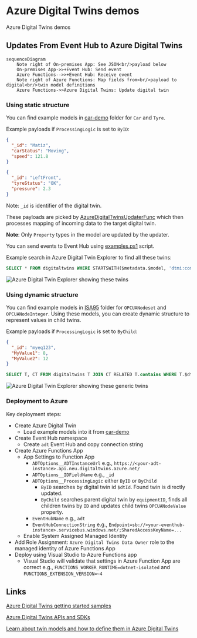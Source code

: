 # Azure Digital Twins demos

Azure Digital Twins demos

## Updates From Event Hub to Azure Digital Twins

```mermaid
sequenceDiagram
    Note right of On-premises App: See JSON<br/>payload below
    On-premises App->>+Event Hub: Send event
    Azure Functions-->>+Event Hub: Receive event
    Note right of Azure Functions: Map fields from<br/>payload to digital<br/>twin model definitions
    Azure Functions->>Azure Digital Twins: Update digital twin
```

### Using static structure

You can find example models in [car-demo](./models/car-demo) folder for `Car` and `Tyre`.

Example payloads if `ProcessingLogic` is set to `ByID`:

```json
{
  "_id": "Matiz",
  "carStatus": "Moving",
  "speed": 121.8
}
```

```json
{
  "_id": "LeftFront",
  "tyreStatus": "OK",
  "pressure": 2.3
}
```

Note: `_id` is identifier of the digital twin.

These payloads are picked by [AzureDigitalTwinsUpdaterFunc](./src/AzureDigitalTwinsUpdaterFunc) which
then processes mapping of incoming data to the target digital twin.

**Note**: Only `Property` types in the model are updated by the updater.

You can send events to Event Hub using [examples.ps1](./examples.ps1) script.

Example search in Azure Digital Twin Explorer to find all these twins:

```sql
SELECT * FROM digitaltwins WHERE STARTSWITH($metadata.$model, 'dtmi:com:janneexample')
```

![Azure Digital Twin Explorer showing these twins](https://user-images.githubusercontent.com/2357647/223973828-1862eaeb-8dec-4bd3-8781-bb8e92ff460e.png)

### Using dynamic structure

You can find example models in [ISA95](https://github.com/digitaltwinconsortium/UA-CloudTwin/tree/main/Applications/ISA95) folder for `OPCUANodeset` and `OPCUANodeInteger`.
Using these models, you can create dynamic structure to represent values in child twins.

Example payloads if `ProcessingLogic` is set to `ByChild`:

```json
{
  "_id": "myeq123",
  "MyValue1": 8,
  "MyValue2": 12
}
```

```sql
SELECT T, CT FROM digitaltwins T JOIN CT RELATED T.contains WHERE T.$dtId = '50001'
```

![Azure Digital Twin Explorer showing these generic twins](https://user-images.githubusercontent.com/2357647/226597335-ac56576e-0e13-4ec5-a314-7fd0d5933f72.png)

### Deployment to Azure

Key deployment steps:

- Create Azure Digital Twin
  - Load example models into it from [car-demo](./models/car-demo)
- Create Event Hub namespace
  - Create `adt` Event Hub and copy connection string
- Create Azure Functions App
  - App Settings to Function App
      - `ADTOptions__ADTInstanceUrl` e.g., `https://<your-adt-instance>.api.neu.digitaltwins.azure.net/`
      - `ADTOptions__IDFieldName` e.g., `_id`
      - `ADTOptions__ProcessingLogic` either `ByID` or `ByChild`
        - `ByID` searches by digital twin id `$dtId`. Found twin is directly updated.
        - `ByChild` searches parent digital twin by `equipmentID`, finds all children twins by `ID` and updates child twins `OPCUANodeValue` property.
      - `EventHubName` e.g., `adt`
      - `EventHubConnectionString` e.g., `Endpoint=sb://<your-eventhub-instance>.servicebus.windows.net/;SharedAccessKeyName=...` 
  - Enable System Assigned Managed Identity
- Add Role Assignment: `Azure Digital Twins Data Owner` role to the managed identity of Azure Functions App
- Deploy using Visual Studio to Azure Functions app
  - Visual Studio will validate that settings in Azure Function App are correct e.g., 
    `FUNCTIONS_WORKER_RUNTIME=dotnet-isolated` and `FUNCTIONS_EXTENSION_VERSION=~4`

## Links

[Azure Digital Twins getting started samples](https://github.com/Azure-Samples/azure-digital-twins-getting-started)

[Azure Digital Twins APIs and SDKs](https://learn.microsoft.com/en-us/azure/digital-twins/concepts-apis-sdks)

[Learn about twin models and how to define them in Azure Digital Twins](https://learn.microsoft.com/en-us/azure/digital-twins/concepts-models)

